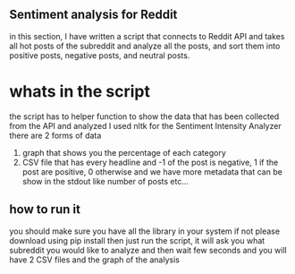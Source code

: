 ## Sentiment analysis for Reddit
in this section, I have written a script that connects to Reddit API and takes all hot posts of the subreddit 
and analyze all the posts, and sort them into positive posts, negative posts, and neutral posts. 

# whats in the script
the script has to helper function to show the data that has been collected from the API and analyzed 
I used nltk for the Sentiment Intensity Analyzer
there are 2 forms of data
1) graph that shows you the percentage of each category 
2) CSV file that has every headline and -1 of the post is negative, 1 if the post are positive, 0 otherwise
and we have more metadata that can be show in the stdout like number of posts etc...

## how to run it
you should make sure you have all the library in your system if not please download using 
pip install 
then just run the script, it will ask you what subreddit you would like to analyze and then wait few seconds and you will have 2 CSV files and the graph of the analysis
